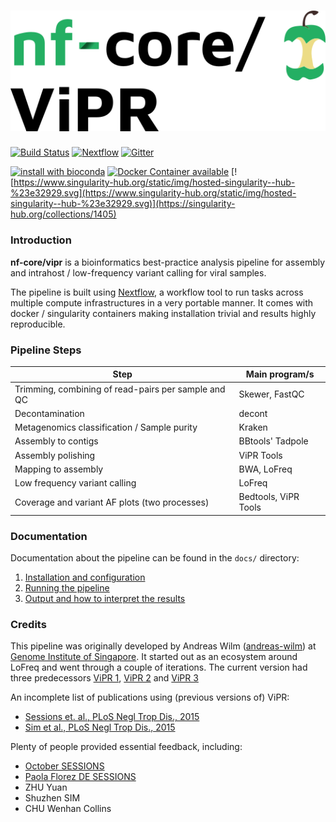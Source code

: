 # ![nf-core/vipr](docs/images/vipr_logo.png)

[![Build Status](https://travis-ci.org/nf-core/vipr.svg?branch=master)](https://travis-ci.org/nf-core/vipr)
[![Nextflow](https://img.shields.io/badge/nextflow-%E2%89%A50.31.1-brightgreen.svg)](https://www.nextflow.io/)
[![Gitter](https://img.shields.io/badge/gitter-%20join%20chat%20%E2%86%92-4fb99a.svg)](https://gitter.im/nf-core/Lobby)

[![install with bioconda](https://img.shields.io/badge/install%20with-bioconda-brightgreen.svg)](http://bioconda.github.io/)
[![Docker Container available](https://img.shields.io/docker/automated/nfcore/vipr.svg)](https://hub.docker.com/r/nfcore/vipr/)
[![https://www.singularity-hub.org/static/img/hosted-singularity--hub-%23e32929.svg](https://www.singularity-hub.org/static/img/hosted-singularity--hub-%23e32929.svg)](https://singularity-hub.org/collections/1405)

### Introduction

**nf-core/vipr** is a bioinformatics best-practice analysis pipeline
for assembly and intrahost / low-frequency variant calling for viral
samples.

The pipeline is built using [Nextflow](https://www.nextflow.io), a workflow tool to run tasks across multiple compute infrastructures in a very portable manner. It comes with docker / singularity containers making installation trivial and results highly reproducible.

### Pipeline Steps

| Step                                                | Main program/s                      |
|-----------------------------------------------------|-------------------------------------|
| Trimming, combining of read-pairs per sample and QC | Skewer, FastQC                      |
| Decontamination                                     | decont                              |
| Metagenomics classification / Sample purity         | Kraken                              |
| Assembly to contigs                                 | BBtools' Tadpole                    |
| Assembly polishing                                  | ViPR Tools                          |
| Mapping to assembly                                 | BWA, LoFreq                         |
| Low frequency variant calling                       | LoFreq                              |
| Coverage and variant AF plots (two processes)       | Bedtools, ViPR Tools                |

### Documentation

Documentation about the pipeline can be found in the `docs/` directory:

1. [Installation and configuration](docs/installation.md)
2. [Running the pipeline](docs/usage.md)
3. [Output and how to interpret the results](docs/output.md)

### Credits

This pipeline was originally developed by Andreas Wilm ([andreas-wilm](https://github.com/andreas-wilm)) at [Genome Institute of Singapore](https://www.a-star.edu.sg/gis/).
It started out as an ecosystem around LoFreq and went through a couple of iterations.
The current version had three predecessors
[ViPR 1](https://github.com/CSB5/vipr),
[ViPR 2](https://github.com/CSB5/vipr2) and
[ViPR 3](https://github.com/gis-rpd/pipelines/tree/master/germs/vipr)

An incomplete list of publications using (previous versions of) ViPR:

- [Sessions et. al., PLoS Negl Trop Dis., 2015](https://www.ncbi.nlm.nih.gov/pubmed/26327586)
- [Sim et al., PLoS Negl Trop Dis., 2015](https://www.ncbi.nlm.nih.gov/pubmed/26325059)

Plenty of people provided essential feedback, including:

- [October SESSIONS](https://www.duke-nus.edu.sg/content/sessions-october)
- [Paola Florez DE SESSIONS](https://www.a-star.edu.sg/gis/Our-People/Platform-Leaders)
- ZHU Yuan
- Shuzhen SIM
- CHU Wenhan Collins
